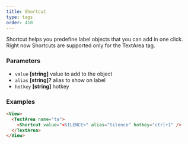 ```yaml
---
title: Shortcut
type: tags
order: 410
---
```


Shortcut helps you predefine label objects that you can add in one click. Right now Shortcuts are supported only for the TextArea tag.

### Parameters

-   `value` **[string]** value to add to the object
-   `alias` **[string]?** alias to show on label
-   `hotkey` **[string]** hotkey

### Examples

```html
<View>
  <TextArea name="ta">
    <Shortcut value="<SILENCE>" alias="Silence" hotkey="ctrl+1" />
  </TextArea>
</View>
```
